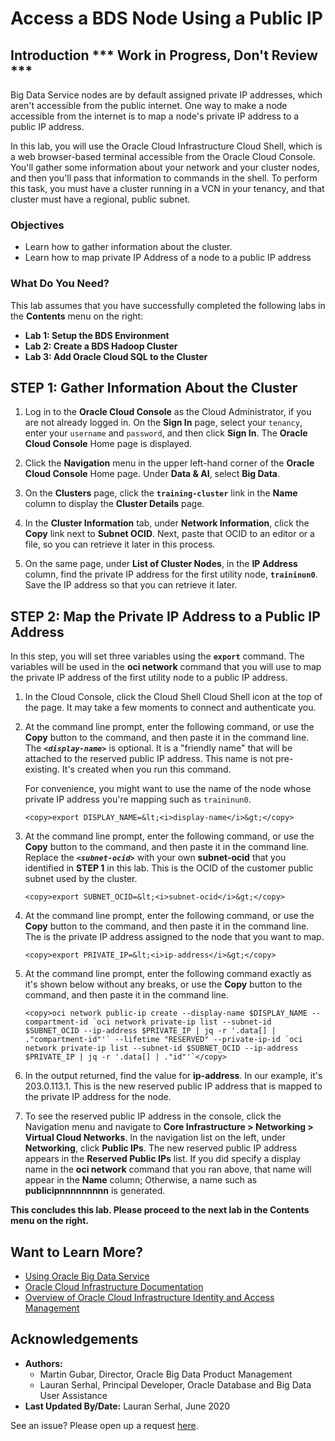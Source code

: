 # Access a BDS Node Using a Public IP

## Introduction *** Work in Progress, Don't Review ***

Big Data Service nodes are by default assigned private IP addresses, which aren't accessible from the public internet. One way to make a node accessible from the internet is to map a node's private IP address to a public IP address.

In this lab, you will use the Oracle Cloud Infrastructure Cloud Shell, which is a web browser-based terminal accessible from the Oracle Cloud Console. You'll gather some information about your network and your cluster nodes, and then you'll pass that information to commands in the shell. To perform this task, you must have a cluster running in a VCN in your tenancy, and that cluster must have a regional, public subnet.

### Objectives

* Learn how to gather information about the cluster.
* Learn how to map private IP Address of a node to a public IP address

### What Do You Need?

This lab assumes that you have successfully completed the following labs in the **Contents** menu on the right:
+ **Lab 1: Setup the BDS Environment**
+ **Lab 2: Create a BDS Hadoop Cluster**
+ **Lab 3: Add Oracle Cloud SQL to the Cluster**

## STEP 1: Gather Information About the Cluster

1. Log in to the **Oracle Cloud Console** as the Cloud Administrator, if you are not already logged in. On the **Sign In** page, select your `tenancy`, enter your `username` and `password`, and then click **Sign In**. The **Oracle Cloud Console** Home page is displayed.

2. Click the **Navigation** menu in the upper left-hand corner of the **Oracle Cloud Console** Home page. Under **Data & AI**, select **Big Data**.

3. On the **Clusters** page, click the **`training-cluster`** link in the **Name** column to display the **Cluster Details** page.

4. In the **Cluster Information** tab, under **Network Information**, click the **Copy** link next to **Subnet OCID**. Next, paste that OCID to an editor or a file, so you can retrieve it later in this process.

5. On the same page, under **List of Cluster Nodes**, in the **IP Address** column, find the private IP address for the first utility node, **`traininun0`**. Save the IP address so that you can retrieve it later.

## STEP 2: Map the Private IP Address to a Public IP Address

In this step, you will set three variables using the **`export`** command. The variables will be used in the **oci network** command that you will use to map the private IP address of the first utility node to a public IP address.

1. In the Cloud Console, click the Cloud Shell Cloud Shell icon at the top of the page. It may take a few moments to connect and authenticate you.

2. At the command line prompt, enter the following command, or use the **Copy** button to the command, and then  paste it in the command line. The **_`<display-name>`_** is optional. It is a "friendly name" that will be attached to the reserved public IP address. This name is not pre-existing. It's created when you run this command.

    For convenience, you might want to use the name of the node whose private IP address you're mapping such as `traininun0`.

      ```
    <copy>export DISPLAY_NAME=&lt;<i>display-name</i>&gt;</copy>
      ```
3. At the command line prompt, enter the following command, or use the **Copy** button to the command, and then paste it in the command line. Replace the **_``<subnet-ocid>``_** with your own **subnet-ocid** that you identified in **STEP 1** in this lab. This is the OCID of the customer public subnet used by the cluster.  

      ```
    <copy>export SUBNET_OCID=&lt;<i>subnet-ocid</i>&gt;</copy>
      ```
4. At the command line prompt, enter the following command, or use the **Copy** button to the command, and then paste it in the command line. The <ip-address> is the private IP address assigned to the node that you want to map.

      ```
    <copy>export PRIVATE_IP=&lt;<i>ip-address</i>&gt;</copy>
      ```
5.  At the command line prompt, enter the following command exactly as it's shown below without any breaks, or use the **Copy** button to the command, and then paste it in the command line.

      ```
    <copy>oci network public-ip create --display-name $DISPLAY_NAME --compartment-id `oci network private-ip list --subnet-id $SUBNET_OCID --ip-address $PRIVATE_IP | jq -r '.data[] | ."compartment-id"'` --lifetime "RESERVED" --private-ip-id `oci network private-ip list --subnet-id $SUBNET_OCID --ip-address $PRIVATE_IP | jq -r '.data[] | ."id"'`</copy>
      ```
6.  In the output returned, find the value for **ip-address**. In our example, it's 203.0.113.1. This is the new reserved public IP address that is mapped to the private IP address for the node.

7.  To see the reserved public IP address in the console, click the Navigation menu and navigate to  **Core Infrastructure > Networking > Virtual Cloud Networks**. In the navigation list on the left, under **Networking**, click **Public IPs**. The new reserved public IP address appears in the **Reserved Public IPs** list. If you did specify a display name in the **oci network** command that you ran above, that name will appear in the **Name** column; Otherwise, a name such as  **publicipnnnnnnnnn** is generated.

**This concludes this lab. Please proceed to the next lab in the Contents menu on the right.**

## Want to Learn More?

* [Using Oracle Big Data Service](https://docs.oracle.com/en/cloud/paas/big-data-service/user/index.html)
* [Oracle Cloud Infrastructure Documentation](https://docs.cloud.oracle.com/en-us/iaas/Content/GSG/Concepts/baremetalintro.htm)
* [Overview of Oracle Cloud Infrastructure Identity and Access Management](https://docs.cloud.oracle.com/en-us/iaas/Content/Identity/Concepts/overview.htm)

## Acknowledgements

* **Authors:**
    + Martin Gubar, Director, Oracle Big Data Product Management
    + Lauran Serhal, Principal Developer, Oracle Database and Big Data User Assistance
* **Last Updated By/Date:** Lauran Serhal, June 2020

See an issue?  Please open up a request [here](https://github.com/oracle/learning-library/issues).
